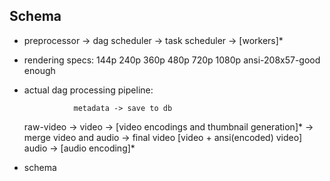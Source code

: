 
## Schema

- preprocessor -> dag scheduler -> task scheduler -> [workers]*

- rendering specs:
    144p 240p 360p 480p 720p 1080p
    ansi-208x57-good enough

- actual dag processing pipeline:

                 metadata -> save to db

    raw-video -> video -> [video encodings and thumbnail generation]*
                                                                        -> merge video and audio -> final video [video + ansi(encoded) video]
                 audio -> [audio encoding]*

- schema

    
